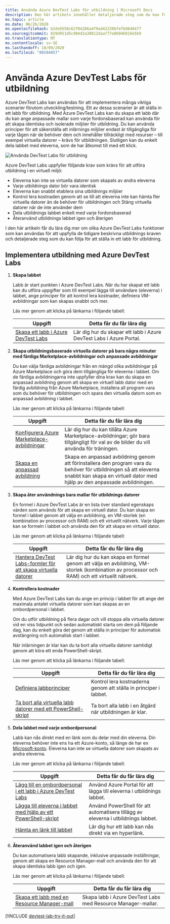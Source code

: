 ```yaml
---
title: Använda Azure DevTest Labs för utbildning | Microsoft Docs
description: Den här artikeln innehåller detaljerade steg som du kan följa för att ställa in ett labb för utbildning i Azure DevTest Labs.
ms.topic: article
ms.date: 06/26/2020
ms.openlocfilehash: b2de9550c62f04286a4f9ad42238bfefb9846477
ms.sourcegitcommit: 829d951d5c90442a38012daaf77e86046018e5b9
ms.translationtype: MT
ms.contentlocale: sv-SE
ms.lasthandoff: 10/09/2020
ms.locfileid: "89294857"
---
```

# <a name="use-azure-devtest-labs-for-training"></a>Använda Azure DevTest Labs för utbildning
Azure DevTest Labs kan användas för att implementera många viktiga scenarier förutom utveckling/testning. Ett av dessa scenarier är att ställa in ett labb för utbildning. Med Azure DevTest Labs kan du skapa ett labb där du kan ange anpassade mallar som varje fordonsbaserad kan använda för att skapa identiska och isolerade miljöer för utbildning. Du kan använda principer för att säkerställa att inlärnings miljöer endast är tillgängliga för varje tågen när de behöver dem och innehåller tillräckligt med resurser – till exempel virtuella datorer – krävs för utbildningen. Slutligen kan du enkelt dela labbet med eleverna, som de har åtkomst till med ett klick.

![Använda DevTest Labs för utbildning](./media/devtest-lab-training-lab/devtest-lab-training.png)

Azure DevTest Labs uppfyller följande krav som krävs för att utföra utbildning i en virtuell miljö: 

* Eleverna kan inte se virtuella datorer som skapats av andra eleverna
* Varje utbildnings dator bör vara identisk
* Eleverna kan snabbt etablera sina utbildnings miljöer
* Kontrol lera kostnaden genom att se till att eleverna inte kan hämta fler virtuella datorer än de behöver för utbildningen och Stäng virtuella datorer när de inte använder dem
* Dela utbildnings labbet enkelt med varje fordonsbaserad
* Återanvänd utbildnings labbet igen och återigen

I den här artikeln får du lära dig mer om olika Azure DevTest Labs funktioner som kan användas för att uppfylla de tidigare beskrivna utbildnings kraven och detaljerade steg som du kan följa för att ställa in ett labb för utbildning.  

## <a name="implementing-training-with-azure-devtest-labs"></a>Implementera utbildning med Azure DevTest Labs
1. **Skapa labbet** 
   
    Labb är start punkten i Azure DevTest Labs. När du har skapat ett labb kan du utföra uppgifter som till exempel lägga till användare (eleverna) i labbet, ange principer för att kontrol lera kostnader, definiera VM-avbildningar som kan skapas snabbt och mer.   
   
    Läs mer genom att klicka på länkarna i följande tabell:
   
   | Uppgift | Detta får du får lära dig |
   | --- | --- |
   | [Skapa ett labb i Azure DevTest Labs](devtest-lab-create-lab.md) |Lär dig hur du skapar ett labb i Azure DevTest Labs i Azure Portal. |
2. **Skapa utbildningsbaserade virtuella datorer på bara några minuter med färdiga Marketplace-avbildningar och anpassade avbildningar** 
   
    Du kan välja färdiga avbildningar från en mängd olika avbildningar på Azure Marketplace och göra dem tillgängliga för eleverna i labbet. Om de färdiga avbildningarna inte uppfyller dina krav kan du skapa en anpassad avbildning genom att skapa en virtuell labb dator med en färdig avbildning från Azure Marketplace, installera all program vara som du behöver för utbildningen och spara den virtuella datorn som en anpassad avbildning i labbet. 
   
    Läs mer genom att klicka på länkarna i följande tabell:
   
   | Uppgift | Detta får du får lära dig |
   | --- | --- |
   | [Konfigurera Azure Marketplace-avbildningar](devtest-lab-configure-marketplace-images.md) |Lär dig hur du kan tillåta Azure Marketplace-avbildningar; gör bara tillgängligt för val av de bilder du vill använda för träningen. |
   | [Skapa en anpassad avbildning](devtest-lab-create-template.md) |Skapa en anpassad avbildning genom att förinstallera den program vara du behöver för utbildningen så att eleverna snabbt kan skapa en virtuell dator med hjälp av den anpassade avbildningen. |
3. **Skapa åter användnings bara mallar för utbildnings datorer** 
   
    En formel i Azure DevTest Labs är en lista över standard egenskaps värden som används för att skapa en virtuell dator. Du kan skapa en formel i labbet genom att välja en avbildning, en VM-storlek (en kombination av processor och RAM) och ett virtuellt nätverk. Varje tågen kan se formeln i labbet och använda den för att skapa en virtuell dator. 
   
    Läs mer genom att klicka på länkarna i följande tabell:
   
   | Uppgift | Detta får du får lära dig |
   | --- | --- |
   | [Hantera DevTest Labs-formler för att skapa virtuella datorer](devtest-lab-manage-formulas.md) |Lär dig hur du kan skapa en formel genom att välja en avbildning, VM-storlek (kombination av processor och RAM) och ett virtuellt nätverk. |
4. **Kontrollera kostnader**
   
    Med Azure DevTest Labs kan du ange en princip i labbet för att ange det maximala antalet virtuella datorer som kan skapas av en ombordpersonal i labbet. 
   
    Om du utför utbildning på flera dagar och vill stoppa alla virtuella datorer vid en viss tidpunkt och sedan automatiskt starta om dem på följande dag, kan du enkelt göra det genom att ställa in principer för automatisk avstängning och automatisk start i labbet. 
   
    När inlärningen är klar kan du ta bort alla virtuella datorer samtidigt genom att köra ett enda PowerShell-skript. 
   
    Läs mer genom att klicka på länkarna i följande tabell:
   
   | Uppgift | Detta får du får lära dig |
   | --- | --- |
   | [Definiera labbprinciper](devtest-lab-set-lab-policy.md) |Kontrol lera kostnaderna genom att ställa in principer i labbet. |
   | [Ta bort alla virtuella labb datorer med ett PowerShell-skript](devtest-lab-faq.md#how-do-i-automate-the-process-of-deleting-all-the-vms-in-my-lab) |Ta bort alla labb i en åtgärd när utbildningen är klar. |
5. **Dela labbet med varje ombordpersonal**
   
    Labb kan nås direkt med en länk som du delar med din eleverna. Din eleverna behöver inte ens ha ett Azure-konto, så länge de har en [Microsoft-konto](devtest-lab-faq.md#what-is-a-microsoft-account). Eleverna kan inte se virtuella datorer som skapats av andra eleverna.  
   
    Läs mer genom att klicka på länkarna i följande tabell:
   
   | Uppgift | Detta får du får lära dig |
   | --- | --- |
   | [Lägg till en ombordpersonal i ett labb i Azure DevTest Labs](devtest-lab-add-devtest-user.md) |Använd Azure Portal för att lägga till eleverna i utbildnings labbet. |
   | [Lägga till eleverna i labbet med hjälp av ett PowerShell-skript](devtest-lab-add-devtest-user.md#add-an-external-user-to-a-lab-using-powershell) |Använd PowerShell för att automatisera tillägg av eleverna i utbildnings labbet. |
   | [Hämta en länk till labbet](devtest-lab-faq.md#how-do-i-share-a-direct-link-to-my-lab) |Lär dig hur ett labb kan nås direkt via en hyperlänk. |
6. **Återanvänd labbet igen och återigen** 
   
    Du kan automatisera labb skapande, inklusive anpassade inställningar, genom att skapa en Resource Manager-mall och använda den för att skapa identiska labb igen och igen. 
   
    Läs mer genom att klicka på länkarna i följande tabell:
   
   | Uppgift | Detta får du får lära dig |
   | --- | --- |
   | [Skapa ett labb med en Resource Manager-mall](devtest-lab-faq.md#how-do-i-create-a-lab-from-a-resource-manager-template) |Skapa labb i Azure DevTest Labs med Resource Manager-mallar. |

[!INCLUDE [devtest-lab-try-it-out](../../includes/devtest-lab-try-it-out.md)]
